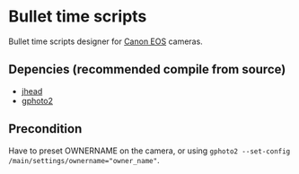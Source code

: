Bullet time scripts
===================

Bullet time scripts designer for [Canon EOS](http://www.usa.canon.com/cusa/consumer/products/cameras/slr_cameras) cameras.

## Depencies (recommended compile from source)
* [jhead](http://www.sentex.net/~mwandel/jhead) 
* [gphoto2](http://www.gphoto.org)

## Precondition
Have to preset OWNERNAME on the camera, or using `gphoto2 --set-config /main/settings/ownername="owner_name"`.

